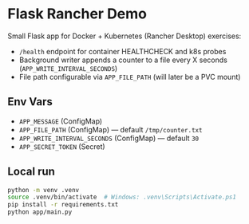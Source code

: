 # Flask Rancher Demo

Small Flask app for Docker + Kubernetes (Rancher Desktop) exercises:
- `/health` endpoint for container HEALTHCHECK and k8s probes
- Background writer appends a counter to a file every X seconds (`APP_WRITE_INTERVAL_SECONDS`)
- File path configurable via `APP_FILE_PATH` (will later be a PVC mount)

## Env Vars
- `APP_MESSAGE` (ConfigMap)
- `APP_FILE_PATH` (ConfigMap) — default `/tmp/counter.txt`
- `APP_WRITE_INTERVAL_SECONDS` (ConfigMap) — default `30`
- `APP_SECRET_TOKEN` (Secret)

## Local run
```bash
python -m venv .venv
source .venv/bin/activate  # Windows: .venv\Scripts\Activate.ps1
pip install -r requirements.txt
python app/main.py
